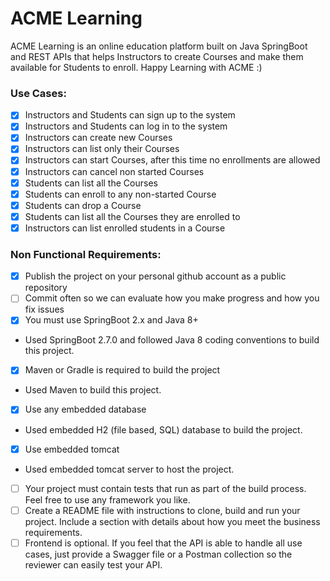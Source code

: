 # ACME Learning

ACME Learning is an online education platform built on Java SpringBoot and REST APIs that helps Instructors to create Courses and make them available for Students to enroll. Happy Learning with ACME :)

### Use Cases:
- [x] Instructors and Students can sign up to the system
- [x] Instructors and Students can log in to the system
- [x] Instructors can create new Courses
- [x] Instructors can list only their Courses
- [x] Instructors can start Courses, after this time no enrollments are allowed
- [x] Instructors can cancel non started Courses
- [x] Students can list all the Courses
- [x] Students can enroll to any non-started Course
- [x] Students can drop a Course
- [x] Students can list all the Courses they are enrolled to
- [x] Instructors can list enrolled students in a Course

### Non Functional Requirements:
- [x] Publish the project on your personal github account as a public repository
- [ ] Commit often so we can evaluate how you make progress and how you fix issues
- [x] You must use SpringBoot 2.x and Java 8+
-  Used SpringBoot 2.7.0 and followed Java 8 coding conventions to build this project. 
- [x] Maven or Gradle is required to build the project
-  Used Maven to build this project.
- [x] Use any embedded database
-  Used embedded H2 (file based, SQL) database to build the project. 
- [x] Use embedded tomcat
-  Used embedded tomcat server to host the project. 
- [ ] Your project must contain tests that run as part of the build process. Feel free to use any
framework you like.
- [ ] Create a README file with instructions to clone, build and run your project. Include a
section with details about how you meet the business requirements.
- [ ] Frontend is optional. If you feel that the API is able to handle all use cases, just provide a
Swagger file or a Postman collection so the reviewer can easily test your API.
